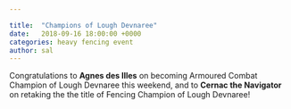 ```yaml
---

title:  "Champions of Lough Devnaree"
date:   2018-09-16 18:00:00 +0000
categories: heavy fencing event
author: sal
---
```

Congratulations to __Agnes des Illes__ on becoming Armoured Combat Champion of Lough Devnaree this weekend, and to __Cernac the Navigator__ on retaking the the title of Fencing Champion of Lough Devnaree!